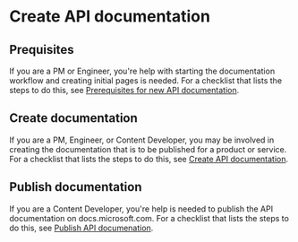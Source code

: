 
# Create API documentation

## Prequisites

If you are a PM or Engineer, you're help with starting the documentation workflow and creating initial pages is needed. For a checklist that lists the steps to do this, see [Prerequisites for new API documentation](graph-docs-prerequisites-new.md).

## Create documentation

If you are a PM, Engineer, or Content Developer, you may be involved in creating the documentation that is to be published for a product or service. For a checklist that lists the steps to do this, see [Create API documentation](graph-new-content.md).

## Publish documentation

If you are a Content Developer, you're help is needed to publish the API documentation on docs.microsoft.com. For a checklist that lists the steps to do this, see [Publish API documenation](graph-docs-publish.md).

